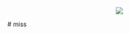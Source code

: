 <p align="center">
    <a href="https://travis-ci.org/Javey/miss"><img src="https://img.shields.io/travis/Javey/miss.svg" /></a>
</p>
# miss

